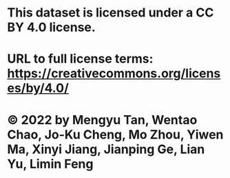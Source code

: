 # This dataset is licensed under a CC BY 4.0 license.
# URL to full license terms: https://creativecommons.org/licenses/by/4.0/

# © 2022 by Mengyu Tan, Wentao Chao, Jo-Ku Cheng, Mo Zhou, Yiwen Ma, Xinyi Jiang, Jianping Ge, Lian Yu, Limin Feng
